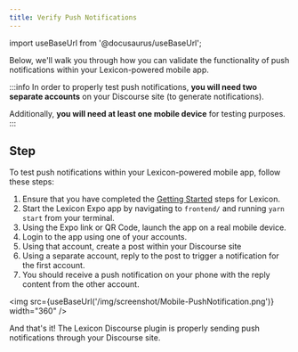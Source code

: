 ```yaml
---
title: Verify Push Notifications
---
```


import useBaseUrl from '@docusaurus/useBaseUrl';

<head>
    <link rel="preload" as="image" href={useBaseUrl('/img/screenshot/Mobile-PushNotification.png')}/>
</head>

Below, we'll walk you through how you can validate the functionality of push notifications within your Lexicon-powered mobile app.

:::info
In order to properly test push notifications, **you will need two separate accounts** on your Discourse site (to generate notifications).

Additionally, **you will need at least one mobile device** for testing purposes.
:::

## Step

To test push notifications within your Lexicon-powered mobile app, follow these steps:

1. Ensure that you have completed the [Getting Started](../../quick-start) steps for Lexicon.
2. Start the Lexicon Expo app by navigating to `frontend/` and running `yarn start` from your terminal.
3. Using the Expo link or QR Code, launch the app on a real mobile device.
4. Login to the app using one of your accounts.
5. Using that account, create a post within your Discourse site
6. Using a separate account, reply to the post to trigger a notification for the first account.
7. You should receive a push notification on your phone with the reply content from the other account.

<img src={useBaseUrl('/img/screenshot/Mobile-PushNotification.png')} width="360" />

And that's it! The Lexicon Discourse plugin is properly sending push notifications through your Discourse site.

